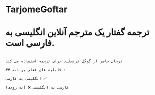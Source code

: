 # TarjomeGoftar #
# ترجمه گفتار یک مترجم آنلاین انگلیسی به فارسی است.
                                                                                                                                                                                            درحال حاضر از گوگل ترنسلیت برای ترجمه استفاده می کند  
                                                                                                                                                                                              ## قابلیت های فعلی برنامه :
                                                                                                                                                                                              انگلیسی به فارسی ✅ 
                                                                                                                                                                                            فارسی به انگلیسی ❌ (به زودی) 
